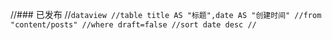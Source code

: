 

//### 已发布
//```dataview
//table title AS "标题",date AS "创建时间"
//from "content/posts"
//where draft=false
//sort date desc
//```



